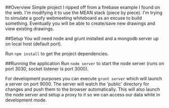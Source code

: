 ##Overview
Simple project I ripped off from a firebase example I found on the web. I'm modifying it to use the MEAN stack (piece by piece).
I'm trying to simulate a goofy webmeeting whiteboard as an excuse to build something.
Eventually you will be able to create/save new drawings and view existing drawings.

##Setup
You will need node and grunt installed and a mongodb server up on local host (default port).

Run ```npm install``` to get the project dependencies.

##Running the application
Run ```node server``` to start the node server (runs on port 3030, socket listener is port 3000).

For development purposes you can execute ```grunt server``` which will launch a server on port 9000.
The server will watch the 'public' directory for changes and push them to the browser automatically.
This will also launch the node server and setup a proxy to it so we can access our data while in development mode.